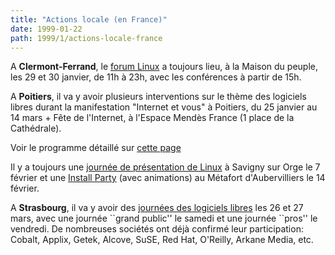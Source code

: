 ```yaml
---
title: "Actions locale (en France)"
date: 1999-01-22
path: 1999/1/actions-locale-france
---
```


<P>
A <B>Clermont-Ferrand</B>, le <A HREF="http://www.chez.com/linuxarverne/forum.htm">forum Linux</A> a toujours lieu, à la Maison du peuple, les 29 et 30 janvier,
de 11h à 23h, avec les conférences à partir de 15h.
</P>

<P>
A <B>Poitiers</B>, il va y avoir plusieurs interventions sur le thème des
logiciels libres durant la manifestation
"Internet et vous" à Poitiers, du 25 janvier au 14 mars + Fête de l'Internet,
à l'Espace Mendès France (1 place de la Cathédrale).
</P>

<P>
Voir le programme détaillé sur <A HREF="http://www.linux-center.org/articles/9901/poitiers.html">cette page</A>
</P>

<P>
Il y a toujours une <A HREF="http://www.planete.net/~rstep/banquise/">journée de
présentation de Linux</A> à Savigny sur Orge le 7 février et une <A HREF="http://www.eleves.ens.fr:8080/home/landau/Parinux/IP_14-02-1999.html">Install
Party</A> (avec animations) au Métafort d'Aubervilliers le 14 février.
</P>

<P>
A <B>Strasbourg</B>, il va y avoir des <A HREF="http://tux.u-strasbg.fr/JL2/">journées des logiciels libres</A>
les 26 et 27 mars, avec une journée ``grand public'' le samedi et une
journée ``pros'' le vendredi. De nombreuses sociétés ont déjà confirmé
leur participation: Cobalt, Applix, Getek, Alcove, SuSE, Red Hat, O'Reilly,
Arkane Media, etc.
</P>


